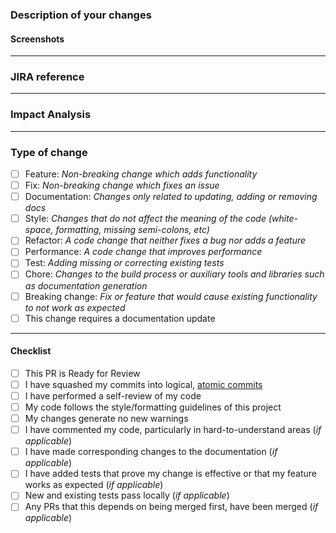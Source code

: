 <!--
Please use this pull request template to outline the work captured in this PR.

Helpful links:

Code Review Work Instruction
https://dg.collibra.com/asset/8706568b-f610-4fbc-bb19-caa2fd5e02dc

Pull Request Template and Guidelines
https://engineering-collibra.atlassian.net/wiki/spaces/PEC/pages/15607956078/Pull+Request+Template
-->

### Description of your changes

<!--
Please include a short summary of the changes and any relevant
motivation and context. List any dependencies that are required
for this change (i.e. Depends on merge of PR in another repo).
-->

#### Screenshots

<!--
Please include any screenshots, gifs and/or videos that might
be relevant to your changes which help to describe or visualize
the result.

You may delete this section entirely if it is not relevant.
-->

---

### JIRA reference

<!-- DEV-123 etc. -->

---

### Impact Analysis

<!--
Please include any information about analysis that has been
performed with respect to whether or not this change may have
a potentially large or small impact on this or other codebases.
-->

---

### Type of change

<!--
Please delete any options that are not relevant and check off
the ones that are relevant.
-->

- [ ] Feature: _Non-breaking change which adds functionality_
- [ ] Fix: _Non-breaking change which fixes an issue_
- [ ] Documentation: _Changes only related to updating, adding or removing docs_
- [ ] Style: _Changes that do not affect the meaning of the code (white-space, formatting, missing semi-colons, etc)_
- [ ] Refactor: _A code change that neither fixes a bug nor adds a feature_
- [ ] Performance: _A code change that improves performance_
- [ ] Test: _Adding missing or correcting existing tests_
- [ ] Chore: _Changes to the build process or auxiliary tools and libraries such as documentation generation_
- [ ] Breaking change: _Fix or feature that would cause existing functionality to not work as expected_
- [ ] This change requires a documentation update

---

#### Checklist

<!--
Please delete any options that are not relevant and check
off the ones that have been completed.
-->

- [ ] This PR is Ready for Review
- [ ] I have squashed my commits into logical, [atomic commits]
- [ ] I have performed a self-review of my code
- [ ] My code follows the style/formatting guidelines of this project
- [ ] My changes generate no new warnings
- [ ] I have commented my code, particularly in hard-to-understand areas (_if applicable_)
- [ ] I have made corresponding changes to the documentation (_if applicable_)
- [ ] I have added tests that prove my change is effective or that my feature works as expected (_if applicable_)
- [ ] New and existing tests pass locally (_if applicable_)
- [ ] Any PRs that this depends on being merged first, have been merged (_if applicable_)

[atomic commits]: https://engineering-collibra.atlassian.net/wiki/spaces/CFT/pages/15588884570/Atomic+commits
